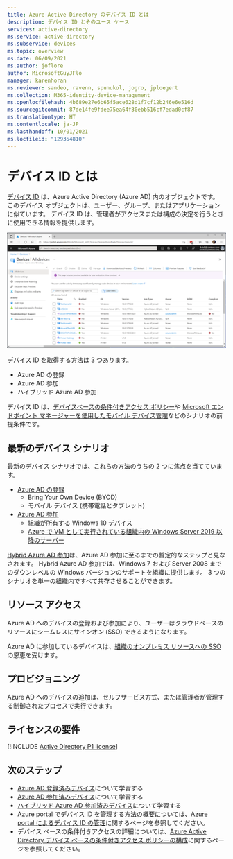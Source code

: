 ```yaml
---
title: Azure Active Directory のデバイス ID とは
description: デバイス ID とそのユース ケース
services: active-directory
ms.service: active-directory
ms.subservice: devices
ms.topic: overview
ms.date: 06/09/2021
ms.author: joflore
author: MicrosoftGuyJFlo
manager: karenhoran
ms.reviewer: sandeo, ravenn, spunukol, jogro, jploegert
ms.collection: M365-identity-device-management
ms.openlocfilehash: 4b689e27e6b65f5ace628d1f7cf12b246e6e516d
ms.sourcegitcommit: 87de14fe9fdee75ea64f30ebb516cf7edad0cf87
ms.translationtype: HT
ms.contentlocale: ja-JP
ms.lasthandoff: 10/01/2021
ms.locfileid: "129354810"
---
```

# <a name="what-is-a-device-identity"></a>デバイス ID とは

[デバイス ID](/graph/api/resources/device?view=graph-rest-1.0&preserve-view=true) は、Azure Active Directory (Azure AD) 内のオブジェクトです。 このデバイス オブジェクトは、ユーザー、グループ、またはアプリケーションに似ています。 デバイス ID は、管理者がアクセスまたは構成の決定を行うときに使用できる情報を提供します。

![[Azure AD デバイス] ブレードに表示されるデバイス](./media/overview/azure-active-directory-devices-all-devices.png)

デバイス ID を取得する方法は 3 つあります。

- Azure AD の登録
- Azure AD 参加
- ハイブリッド Azure AD 参加

デバイス ID は、[デバイスベースの条件付きアクセス ポリシー](../conditional-access/require-managed-devices.md)や [Microsoft エンドポイント マネージャーを使用したモバイル デバイス管理](/mem/endpoint-manager-overview)などのシナリオの前提条件です。

## <a name="modern-device-scenario"></a>最新のデバイス シナリオ

最新のデバイス シナリオでは、これらの方法のうちの 2 つに焦点を当てています。 

- [Azure AD の登録](concept-azure-ad-register.md) 
   - Bring Your Own Device (BYOD)
   - モバイル デバイス (携帯電話とタブレット)
- [Azure AD 参加](concept-azure-ad-join.md)
   - 組織が所有する Windows 10 デバイス
   - [Azure で VM として実行されている組織内の Windows Server 2019 以降のサーバー](howto-vm-sign-in-azure-ad-windows.md)

[Hybrid Azure AD 参加](concept-azure-ad-join-hybrid.md)は、Azure AD 参加に至るまでの暫定的なステップと見なされます。 Hybrid Azure AD 参加では、Windows 7 および Server 2008 までのダウンレベルの Windows バージョンのサポートを組織に提供します。 3 つのシナリオを単一の組織内ですべて共存させることができます。

## <a name="resource-access"></a>リソース アクセス

Azure AD へのデバイスの登録および参加により、ユーザーはクラウドベースのリソースにシームレスにサインオン (SSO) できるようになります。

Azure AD に参加しているデバイスは、[組織のオンプレミス リソースへの SSO](azuread-join-sso.md) の恩恵を受けます。

## <a name="provisioning"></a>プロビジョニング

Azure AD へのデバイスの追加は、セルフサービス方式、または管理者が管理する制御されたプロセスで実行できます。

## <a name="license-requirements"></a>ライセンスの要件

[!INCLUDE [Active Directory P1 license](../../../includes/active-directory-p1-license.md)]

## <a name="next-steps"></a>次のステップ

- [Azure AD 登録済みデバイス](concept-azure-ad-register.md)について学習する
- [Azure AD 参加済みデバイス](concept-azure-ad-join.md)について学習する
- [ハイブリッド Azure AD 参加済みデバイス](concept-azure-ad-join-hybrid.md)について学習する
- Azure portal でデバイス ID を管理する方法の概要については、[Azure portal によるデバイス ID の管理](device-management-azure-portal.md)に関するページを参照してください。
- デバイス ベースの条件付きアクセスの詳細については、[Azure Active Directory デバイス ベースの条件付きアクセス ポリシーの構成](../conditional-access/require-managed-devices.md)に関するページを参照してください。
